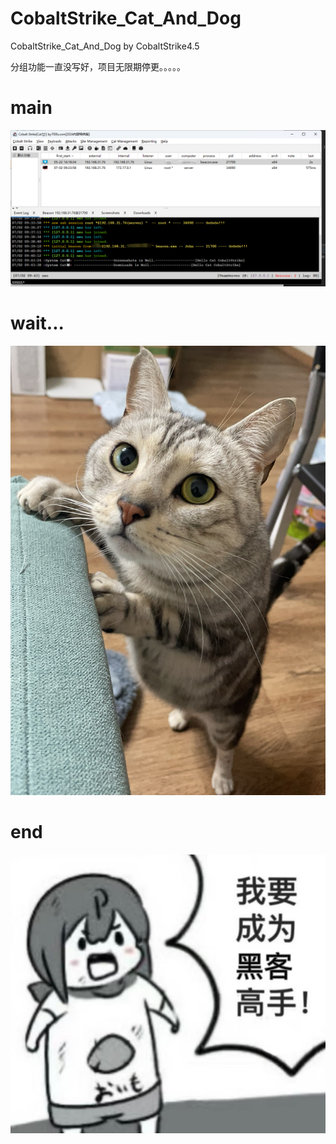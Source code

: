# CobaltStrike_Cat_And_Dog
CobaltStrike_Cat_And_Dog  by CobaltStrike4.5

分组功能一直没写好，项目无限期停更。。。。。

# main
![cat](./main.png)

# wait...
![cat](./cat.png)

# end
![cat](./WWL.PNG)
